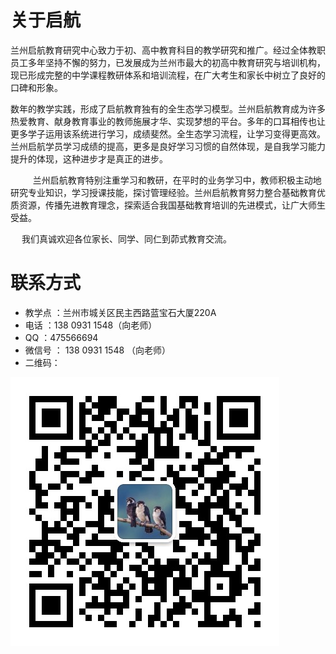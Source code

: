 # 关于启航

​	兰州启航教育研究中心致力于初、高中教育科目的教学研究和推广。经过全体教职员工多年坚持不懈的努力，已发展成为兰州市最大的初高中教育研究与培训机构，现已形成完整的中学课程教研体系和培训流程，在广大考生和家长中树立了良好的口碑和形象。  　　

​       数年的教学实践，形成了启航教育独有的全生态学习模型。兰州启航教育成为许多热爱教育、献身教育事业的教师施展才华、实现梦想的平台。多年的口耳相传也让更多学子运用该系统进行学习，成绩斐然。全生态学习流程，让学习变得更高效。兰州启航学员学习成绩的提高，更多是良好学习习惯的自然体现，是自我学习能力提升的体现，这种进步才是真正的进步。

  　　兰州启航教育特别注重学习和教研，在平时的业务学习中，教师积极主动地研究专业知识，学习授课技能，探讨管理经验。兰州启航教育努力整合基础教育优质资源，传播先进教育理念，探索适合我国基础教育培训的先进模式，让广大师生受益。 　

​     　我们真诚欢迎各位家长、同学、同仁到茆式教育交流。 

# 联系方式

- 教学点 ：兰州市城关区民主西路蓝宝石大厦220A 
- 电话 ：138 0931 1548（向老师）
- QQ ：475566694
- 微信号 ： 138 0931 1548 （向老师）
- 二维码：

![matrix-code](images/matrix-code.png)
